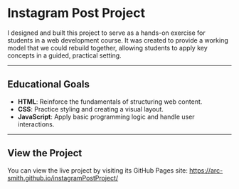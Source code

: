 # Instagram Post Project

I designed and built this project to serve as a hands-on exercise for students in a web development course. It was created to provide a working model that we could rebuild together, allowing students to apply key concepts in a guided, practical setting.

---

## Educational Goals

* **HTML**: Reinforce the fundamentals of structuring web content.
* **CSS**: Practice styling and creating a visual layout.
* **JavaScript**: Apply basic programming logic and handle user interactions.

---

## View the Project

You can view the live project by visiting its GitHub Pages site:
https://arc-smith.github.io/instagramPostProject/
